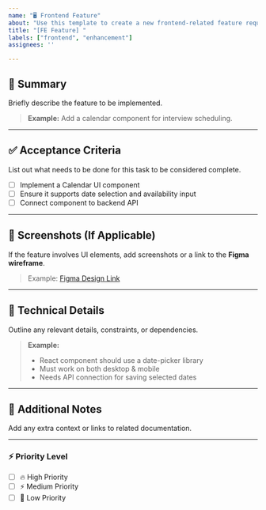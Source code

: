```yaml
---
name: "🖥️ Frontend Feature"
about: "Use this template to create a new frontend-related feature request."
title: "[FE Feature] "
labels: ["frontend", "enhancement"]
assignees: ''

---
```


## 🎯 Summary  
Briefly describe the feature to be implemented.

> **Example:** Add a calendar component for interview scheduling.

---

## ✅ Acceptance Criteria  
List out what needs to be done for this task to be considered complete.

- [ ] Implement a Calendar UI component  
- [ ] Ensure it supports date selection and availability input  
- [ ] Connect component to backend API  

---

## 📸 Screenshots (If Applicable)  
If the feature involves UI elements, add screenshots or a link to the **Figma wireframe**.

> Example: [Figma Design Link](#)

---

## 🔧 Technical Details  
Outline any relevant details, constraints, or dependencies.

> **Example:**  
> - React component should use a date-picker library  
> - Must work on both desktop & mobile  
> - Needs API connection for saving selected dates  

---

## 🚀 Additional Notes  
Add any extra context or links to related documentation.

---

### ⚡ Priority Level  
- [ ] 🔥 High Priority  
- [ ] ⚡ Medium Priority  
- [ ] 🐢 Low Priority  
